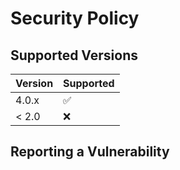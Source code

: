 # Security Policy

## Supported Versions


| Version | Supported          |
| ------- | ------------------ |
| 4.0.x   | :white_check_mark: |
| < 2.0   | :x:                |

## Reporting a Vulnerability

